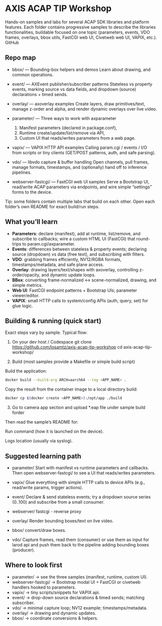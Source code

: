 # AXIS ACAP TIP Workshop

Hands-on samples and labs for several ACAP SDK libraries and platform features. Each folder contains progressive samples to describe the libraries functionalities, buildable focused on one topic (parameters, events, VDO frames, overlays, bbox utils, FastCGI web UI, Civetweb web UI, VAPIX, etc.). 
GitHub

## Repo map

- bbox/ — Bounding-box helpers and demos
    Learn about drawing, and common operations.

- event/ — AXEvent publisher/subscriber patterns
    Stateless vs property events, marking source vs data fields, and dropdown (source) declarations + timed sends.

- overlay/ — axoverlay examples
    Create layers, draw primitives/text, manage z-order and alpha, and render dynamic overlays over live video.

- parameter/ — Three ways to work with axparameter

    1. Manifest parameters (declared in package.conf),
    2. Runtime create/update/list/remove via API,
    3. Custom UI that reads/writes parameters from a web page.

- vapix/ — VAPIX HTTP API examples
Calling param.cgi / events / I/O from scripts or tiny clients (GET/POST patterns, auth, and safe parsing).

- vdo/ — libvdo capture & buffer handling
Open channels, pull frames, manage formats, timestamps, and (optionally) hand off to inference pipelines.

- webserver-fastcgi/ — FastCGI web UI samples
Serve a Bootstrap UI, read/write ACAP parameters via endpoints, and wire simple “settings” forms to the device.


Tip: some folders contain multiple labs that build on each other. Open each folder’s own README for exact build/run steps.

## What you’ll learn 

- **Parameters**: declare (manifest), add at runtime, list/remove, and subscribe to callbacks; wire a custom HTML UI (FastCGI) that round-trips to param.cgi/axparameter.
- **Events**: differences between stateless & property events; declaring source (dropdown) vs data (free text), and subscribing with filters.
- **VDO**: grabbing frames efficiently, NV12/RGBA formats, timestamps/metadata, and safe plane access.
- **Overlay**: drawing layers/text/shapes with axoverlay, controlling z-order/opacity, and dynamic update loops.
- **BBox**: converting frame-normalized ↔ scene-normalized, drawing, and simple metrics.
- **Web UI**: FastCGI endpoint patterns + Bootstrap UIs; parameter viewer/editor.
- **VAPIX**: small HTTP calls to system/config APIs (auth, query, set) for glue logic.



## Building & running (quick start)

Exact steps vary by sample. Typical flow:

1) On your dev host / Codespace
git clone https://github.com/losamtz/axis-acap-tip-workshop
cd axis-acap-tip-workshop/

2) Build (most samples provide a Makefile or simple build script)

Build the application: 

```bash
docker build --build-arg ARCH=aarch64 --tag <APP_NAME> .

```
Copy the result from the container image to a local directory build:

```bash
docker cp $(docker create <APP_NAME>):/opt/app ./build

```

3) Go to camera app section and upload *.eap file under sample build forder


Then read the sample’s README for:

Run command (how it is launched on the device).

Logs location (usually via syslog).


## Suggested learning path

- parameter/
Start with manifest vs runtime parameters and callbacks. Then open webserver-fastcgi/ to see a UI that reads/writes parameters.

- vapix/
Glue everything with simple HTTP calls to device APIs (e.g., read/write params, trigger actions).

- event/
Declare & send stateless events; try a dropdown source series (0..100) and subscribe from a small consumer.

- webserver/ 
fastcgi - reverse proxy

- overlay/
Render bounding boxes/text on live video.

- bbox/
convert/draw boxes.

- vdo/
Capture frames, read them (consumer) or use them as input for larod api and push them back to the pipeline adding bounding boxes (producer).


## Where to look first

- parameter/ → see the three samples (manifest, runtime, custom UI).
- webserver-fastcgi/ → Bootstrap modal UI + FastCGI or civetweb handlers hooked to parameters.
- vapix/ → tiny scripts/snippets for VAPIX api.
- event/ → drop-down source declarations & timed sends; matching subscriber.
- vdo/ → minimal capture loop; NV12 example; timestamps/metadata.
- overlay/ → drawing and dynamic updates.
- bbox/ → coordinate conversions & helpers.

